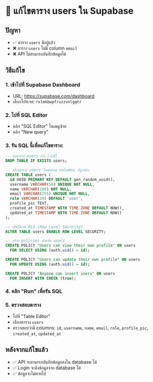 # 🔧 แก้ไขตาราง users ใน Supabase

## ปัญหา
- ✅ ตาราง `users` มีอยู่แล้ว
- ❌ ตาราง `users` ไม่มี column `email`
- ❌ API ไม่สามารถบันทึกข้อมูลได้

## วิธีแก้ไข

### 1. เข้าไปที่ Supabase Dashboard
- URL: https://supabase.com/dashboard
- เลือกโปรเจค: `rxlmkbwpfruzzvnlgqtr`

### 2. ไปที่ SQL Editor
- คลิก "SQL Editor" ในเมนูซ้าย
- คลิก "New query"

### 3. รัน SQL นี้เพื่อแก้ไขตาราง:

```sql
-- ลบตาราง users เก่า (ถ้ามี)
DROP TABLE IF EXISTS users;

-- สร้างตาราง users ใหม่พร้อม columns ที่ถูกต้อง
CREATE TABLE users (
  id UUID PRIMARY KEY DEFAULT gen_random_uuid(),
  username VARCHAR(50) UNIQUE NOT NULL,
  name VARCHAR(100) NOT NULL,
  email VARCHAR(255) UNIQUE NOT NULL,
  role VARCHAR(20) DEFAULT 'user',
  profile_pic TEXT,
  created_at TIMESTAMP WITH TIME ZONE DEFAULT NOW(),
  updated_at TIMESTAMP WITH TIME ZONE DEFAULT NOW()
);

-- เปิดใช้งาน RLS (Row Level Security)
ALTER TABLE users ENABLE ROW LEVEL SECURITY;

-- สร้าง policies สำหรับ users
CREATE POLICY "Users can view their own profile" ON users
  FOR SELECT USING (auth.uid() = id);

CREATE POLICY "Users can update their own profile" ON users
  FOR UPDATE USING (auth.uid() = id);

CREATE POLICY "Anyone can insert users" ON users
  FOR INSERT WITH CHECK (true);
```

### 4. คลิก "Run" เพื่อรัน SQL

### 5. ตรวจสอบตาราง
- ไปที่ "Table Editor"
- เลือกตาราง `users`
- ตรวจสอบว่ามี columns: `id`, `username`, `name`, `email`, `role`, `profile_pic`, `created_at`, `updated_at`

## หลังจากแก้ไขแล้ว
- ✅ API จะสามารถบันทึกข้อมูลลงใน database ได้
- ✅ Login จะดึงข้อมูลจาก database ได้
- ✅ ข้อมูลจะไม่หายไป
